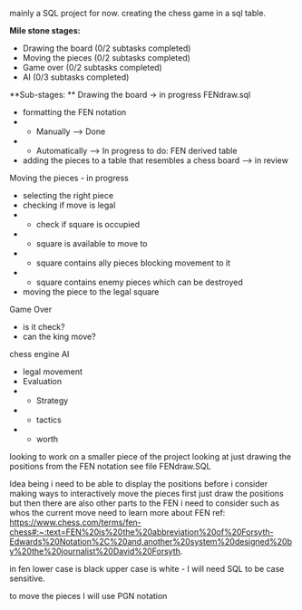 mainly a SQL project for now.
creating the chess game in a sql table. 

**Mile stone stages:**
+ Drawing the board (0/2 subtasks completed)
+ Moving the pieces (0/2 subtasks completed)
+ Game over (0/2 subtasks completed)
+ AI (0/3 subtasks completed)

**Sub-stages: **
Drawing the board -> in progress FENdraw.sql
- formatting the FEN notation
- - Manually --> Done
- - Automatically --> In progress to do: FEN derived table 
- adding the pieces to a table that resembles a chess board --> in review

Moving the pieces - in progress
- selecting the right piece
- checking if move is legal
- - check if square is occupied
- - square is available to move to
- - square contains ally pieces blocking movement to it
- - square contains enemy pieces which can be destroyed 
- moving the piece to the legal square
 
 Game Over
 - is it check?
 - can the king move?
   
chess engine AI
- legal movement
- Evaluation
- - Strategy
- - tactics
- - worth 

looking to work on a smaller piece of the project looking at just drawing the positions from the FEN notation 
see file FENdraw.SQL 

Idea being i need to be able to display the positions before i consider making ways to interactively move the pieces 
first just draw the positions but then there are also other parts to the FEN i need to consider such as whos the current move 
need to learn more about FEN 
ref: https://www.chess.com/terms/fen-chess#:~:text=FEN%20is%20the%20abbreviation%20of%20Forsyth-Edwards%20Notation%2C%20and,another%20system%20designed%20by%20the%20journalist%20David%20Forsyth.

in fen lower case is black upper case is white - I will need SQL to be case sensitive.

to move the pieces I will use PGN notation 
